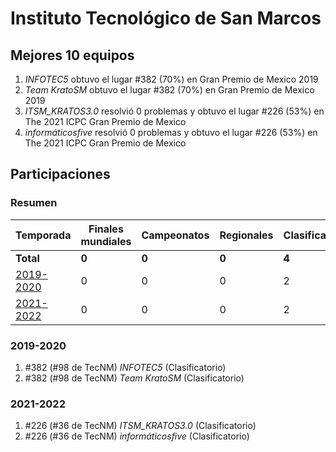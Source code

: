 ---
---

# Instituto Tecnológico de San Marcos

## Mejores 10 equipos

1. _INFOTEC5_ obtuvo el lugar #382 (70%) en Gran Premio de Mexico 2019
1. _Team KratoSM_ obtuvo el lugar #382 (70%) en Gran Premio de Mexico 2019
1. _ITSM_KRATOS3.0_ resolvió 0 problemas y obtuvo el lugar #226 (53%) en The 2021 ICPC Gran Premio de Mexico
1. _informáticosfive_ resolvió 0 problemas y obtuvo el lugar #226 (53%) en The 2021 ICPC Gran Premio de Mexico

## Participaciones

### Resumen

| Temporada | Finales mundiales | Campeonatos | Regionales | Clasificatorios | Equipos |
| --- | --- | --- | --- | --- | --- |
| **Total** | **0** | **0** | **0** | **4** | **4** |
| [2019-2020](#2019-2020) | 0 | 0 | 0 | 2 | 2 |
| [2021-2022](#2021-2022) | 0 | 0 | 0 | 2 | 2 |

### 2019-2020

1. #382 (#98 de TecNM) _INFOTEC5_ (Clasificatorio)
1. #382 (#98 de TecNM) _Team KratoSM_ (Clasificatorio)

### 2021-2022

1. #226 (#36 de TecNM) _ITSM_KRATOS3.0_ (Clasificatorio)
1. #226 (#36 de TecNM) _informáticosfive_ (Clasificatorio)



